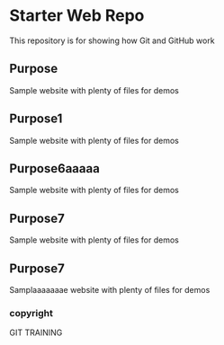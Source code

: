 # Starter Web Repo

This repository is for showing how Git and GitHub work

## Purpose

Sample website with plenty of files for demos

## Purpose1

Sample website with plenty of files for demos

## Purpose6aaaaa

Sample website with plenty of files for demos

## Purpose7

Sample website with plenty of files for demos

## Purpose7

Samplaaaaaaae website with plenty of files for demos


### copyright
GIT TRAINING
